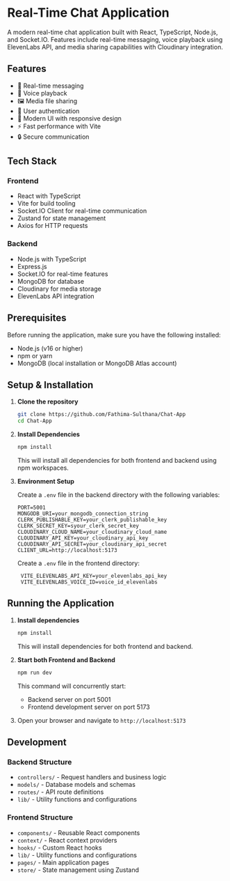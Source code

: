 # Real-Time Chat Application

A modern real-time chat application built with React, TypeScript, Node.js, and Socket.IO. Features include real-time messaging, voice playback using ElevenLabs API, and media sharing capabilities with Cloudinary integration.

## Features

- 💬 Real-time messaging
- 🎤 Voice playback
- 🖼️ Media file sharing
- 👤 User authentication
- 🎨 Modern UI with responsive design
- ⚡ Fast performance with Vite
- 🔒 Secure communication

## Tech Stack

### Frontend
- React with TypeScript
- Vite for build tooling
- Socket.IO Client for real-time communication
- Zustand for state management
- Axios for HTTP requests

### Backend
- Node.js with TypeScript
- Express.js
- Socket.IO for real-time features
- MongoDB for database
- Cloudinary for media storage
- ElevenLabs API integration

## Prerequisites

Before running the application, make sure you have the following installed:
- Node.js (v16 or higher)
- npm or yarn
- MongoDB (local installation or MongoDB Atlas account)

## Setup & Installation

1. **Clone the repository**
   ```bash
   git clone https://github.com/Fathima-Sulthana/Chat-App
   cd Chat-App
   ```

2. **Install Dependencies**
   ```bash
   npm install
   ```
   This will install all dependencies for both frontend and backend using npm workspaces.

3. **Environment Setup**
   
   Create a `.env` file in the backend directory with the following variables:
   ```
   PORT=5001
   MONGODB_URI=your_mongodb_connection_string
   CLERK_PUBLISHABLE_KEY=your_clerk_publishable_key
   CLERK_SECRET_KEY=syour_clerk_secret_key
   CLOUDINARY_CLOUD_NAME=your_cloudinary_cloud_name
   CLOUDINARY_API_KEY=your_cloudinary_api_key
   CLOUDINARY_API_SECRET=your_cloudinary_api_secret
   CLIENT_URL=http://localhost:5173
   ```

   Create a `.env` file in the frontend directory:
   ```
    VITE_ELEVENLABS_API_KEY=your_elevenlabs_api_key
    VITE_ELEVENLABS_VOICE_ID=voice_id_elevenlabs
   ```

## Running the Application

1. **Install dependencies**
   ```bash
   npm install
   ```
   This will install dependencies for both frontend and backend.

2. **Start both Frontend and Backend**
   ```bash
   npm run dev
   ```
   This command will concurrently start:
   - Backend server on port 5001
   - Frontend development server on port 5173

3. Open your browser and navigate to `http://localhost:5173`

## Development

### Backend Structure
- `controllers/` - Request handlers and business logic
- `models/` - Database models and schemas
- `routes/` - API route definitions
- `lib/` - Utility functions and configurations

### Frontend Structure
- `components/` - Reusable React components
- `context/` - React context providers
- `hooks/` - Custom React hooks
- `lib/` - Utility functions and configurations
- `pages/` - Main application pages
- `store/` - State management using Zustand


